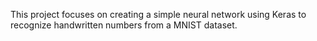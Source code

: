This project focuses on creating a simple neural network using Keras to recognize handwritten numbers from a MNIST dataset. 
